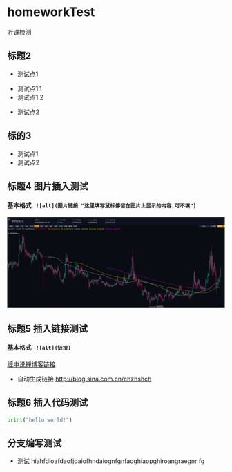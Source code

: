 # homeworkTest
听课检测

## 标题2
+ 测试点1
 - 测试点1.1
 - 测试点1.2

+ 测试点2

## 标的3
+ 测试点1
+ 测试点2

## 标题4 图片插入测试

#### 基本格式 ` ![alt](图片链接 "这里填写鼠标停留在图片上显示的内容,可不填")`
![截图1](https://github.com/xfcoder/homeworkTest/blob/master/main/%E6%88%AA%E5%9B%BE1.png "鼠标停留在图片上时显示的内容")

## 标题5 插入链接测试
#### 基本格式 ` ![alt](链接)`
[缠中说禅博客链接](http://blog.sina.com.cn/chzhshch)

+ 自动生成链接
<http://blog.sina.com.cn/chzhshch>

## 标题6 插入代码测试
``` python
print("hello world!")
```


## 分支编写测试
+ 测试  hiahfdioafdaofjdaiofhndaiognfgnfaoghiaopghiroangraegnr fg

